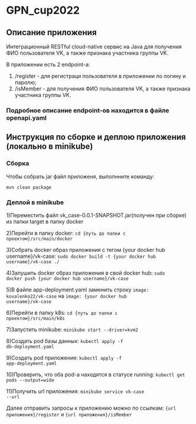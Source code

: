 # GPN_cup2022
## Описание приложения
Интеграционный RESTful cloud-native сервис на Java для получения ФИО пользователя VK, а также признака участника группы VK.

В приложении есть 2 endpoint-а:
1) /register - для регистраци пользователя в приложении по логину и паролю;
2) /isMember - для получения ФИО пользователя VK, а также признака участника группы VK.

### Подробное описание endpoint-ов находится в файле openapi.yaml

## Инструкция по сборке и деплою приложения (локально в minikube)

### Сборка
Чтобы собрать jar файл приложеня, выполнните команду:

<code>mvn clean package</code>

### Деплой в minikube

1)Переместить файл vk_case-0.0.1-SNAPSHOT.jar(получен при сборке) из папки target в папку docker
   
2)Перейти в папку docker: <code>cd {путь до папки с проектом}/src/main/docker</code>
   
3)Собрать docker образ приложения с тегом {your docker hub username}/vk-case: <code>sudo docker build -t {your docker hub username}/vk-case ./</code>

4)Запушить docker образ приложения в свой docker hub: <code>sudo docker push {your docker hub username}/vk-case</code>
   
5)В файле app-deployment.yaml заменить строку <code>image: kovalenko22/vk-case</code> на <code>image: {your docker hub username}/vk-case</code>
   
6)Перейти в папку k8s: <code>cd {путь до папки с проектом}/src/main/k8s</code>
   
7)Запустить minikube: <code>minikube start --driver=kvm2</code>

8)Создать pod базы данных: <code>kubectl apply -f db-deployment.yaml</code>

9)Создать pod приложения: <code>kubectl apply -f app-deployment.yaml</code>

10)Проверить, что оба pod-а находятся в статусе running: <code>kubectl get pods --output=wide</code>

11)Получить url приложения: <code>minikube service vk-case --url</code>

Далее отправить запросы к приложению можно по ссылкам: <code>{url приложения}/register</code> и <code>{url приложения}/isMember</code>
